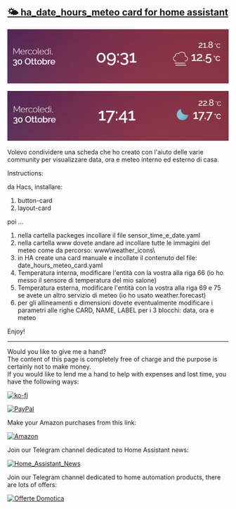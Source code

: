 <h2><span style="text-decoration: underline;"><strong>🌤️ ha_date_hours_meteo card for home assistant</strong></span></h2>

<p><img src="example/example1.jpg" alt="" /></p>

<p><img src="example/example2.jpg" alt="" /></p>

<p>Volevo condividere una scheda che ho creato con l'aiuto delle varie community per visualizzare data, ora e meteo interno ed esterno di casa.</p>

<p dir="auto">Instructions:</p>

da Hacs, installare:
1. button-card
2. layout-card

poi ...
1. nella cartella packeges incollare il file sensor_time_e_date.yaml
2. nella cartella www dovete andare ad incollare tutte le immagini del meteo come da percorso: www\weather_icons\
3. in HA create una card manuale e incollate il contenuto del file: date_hours_meteo_card.yaml
4. Temperatura interna, modificare l'entità con la vostra alla riga 66 (io ho messo il sensore di temperatura del mio salone)
5. Temperatura esterna, modificare l'entità con la vostra alla riga 69 e 75 se avete un altro servizio di meteo (io ho usato weather.forecast)
6. per gli allineamenti e dimensioni dovete eventualmente modificare i parametri alle righe CARD, NAME, LABEL per i 3 blocchi: data, ora e meteo


<p>Enjoy!</p>

----------------------------------------
<p>Would you like to give me a hand?<br />The content of this page is completely free of charge and the purpose is certainly not to make money.<br />If you would like to lend me a hand to help with expenses and lost time, you have the following ways:</p>

[![ko-fi](https://ko-fi.com/img/githubbutton_sm.svg)](https://ko-fi.com/C0C713VTGJ)

[![PayPal](https://github.com/Simonz82/desktop-tutorial/blob/main/paypal.svg)](https://www.paypal.com/paypalme/simongmail)

Make your Amazon purchases from this link:

[![Amazon](https://github.com/Simonz82/desktop-tutorial/blob/main/Amazon_logo.jpg)](https://amzn.to/3XWWTgz)

Join our Telegram channel dedicated to Home Assistant news:

[![Home_Assistant_News](https://github.com/Simonz82/desktop-tutorial/blob/main/home_assistant_news.jpg)](https://t.me/Home_Assistant_News)

Join our Telegram channel dedicated to home automation products, there are lots of offers:

[![Offerte Domotica](https://github.com/Simonz82/desktop-tutorial/blob/main/offerte_domotica.jpg)](https://t.me/offerte_domotica_ita)

